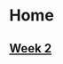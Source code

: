<html>
	<head>
		<title> Home </title>
	</head>
	<body>
		<main>
			<h1>
				Home
			</h1>
			<h2>
				<a href="https://nk2788.github.io/week02/"> Week 2 </a>
			</h2>
		</main>
	</body>

</html>